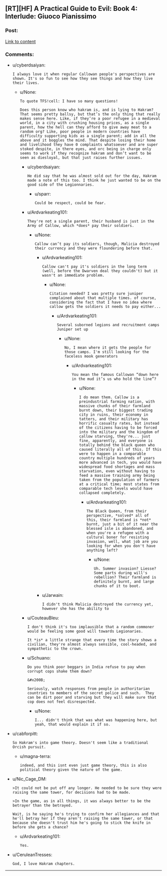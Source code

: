 ## [RT][HF] A Practical Guide to Evil: Book 4: Interlude: Giuoco Pianissimo

### Post:

[Link to content](https://practicalguidetoevil.wordpress.com/2018/10/03/interlude-giuoco-pianissimo/)

### Comments:

- u/cyberdsaiyan:
  ```
  I always love it when regular Callowan people's perspectives are shown. It's so fun to see how they see things and how they live their lives.
  ```

  - u/None:
    ```
    To quote TFS!cell: I have so many questions!

    Does this person know who hakram is, and is lying to Hakram? That seems pretty ballsy, but that’s the only thing that really makes sense here. Like, if they’re a poor refugee in a medieval world, in a city with crushing housing prices, as a single parent, how the hell can they afford to give away meat to a random org? Like, poor people in modern countries have difficulty supporting kids as a single parent; add in all the above and it boggles the mind. That despite losing their home and livelihood they have 0 complaints whatsoever and are super stoked despite, in there eyes, and orc being in charge only seems to work if they recognize hakram and don’t want to be seen as diesloyal, but that just raises further issues.
    ```

    - u/cyberdsaiyan:
      ```
      He did say that he was almost sold out for the day, Hakram made a note of this too. I think he just wanted to be on the good side of the Legionnaries.
      ```

      - u/sparr:
        ```
        Could be respect, could be fear.
        ```

    - u/Ardvarkeating101:
      ```
      They're not a single parent, their husband is just in the Army of Callow, which *does* pay their soldiers.
      ```

      - u/None:
        ```
        Callow can’t pay its soldiers, though, Malicia destroyed their currency and they were floundering before that.
        ```

        - u/Ardvarkeating101:
          ```
          Callow can't pay it's soldiers in the long term (well, before the Dwarven deal they couldn't) but it wasn't an immediate problem.
          ```

          - u/None:
            ```
            Citation needed? I was pretty sure juniper complained about that multiple times. of course, considering the fact that I have no idea where callow gets the soldiers it needs to pay either...
            ```

            - u/Ardvarkeating101:
              ```
              Several suborned legions and recruitment camps Juniper set up
              ```

              - u/None:
                ```
                No, I mean where it gets the people for those camps. I'm still looking for the faceless mook generators
                ```

                - u/Ardvarkeating101:
                  ```
                  You mean the famous Callowan “down here in the mud it’s us who hold the line”?
                  ```

                  - u/None:
                    ```
                    I do mean them. Callow is a preindustrial farming nation, with massive chunks of their farmland burnt down, their biggest trading city in ruins, their economy in tatters, and their military has horrific casualty rates, but instead of the citizens having to be forced into the military and the kingdom of callow starving, they're... just fine, apparently, and everyone is totally behind the black queen who caused literally all of this. If this were to happen in a comparable country multiple hundreds of years more advanced in tech, you would have widespread food shortages and mass starvation, even without having to feed a massive training army being taken from the population of farmers at a critical time; most states from comparable tech levels would have collapsed completely.
                    ```

                    - u/Ardvarkeating101:
                      ```
                      The Black Queen, from their perspective, *solved* all of this, their farmland is *not* burnt, just a bit of it near the blessed isle is abandoned, and when you're a refugee with a cultural boner for resisting invasion, well, what job are you looking for when you don't have anything left?
                      ```

                      - u/None:
                        ```
                        Uh. Summer invasion? Liesse? Some parts during will's rebellion? Their farmland is definitely burnt, and large chunks of it to boot.
                        ```

        - u/Jarwain:
          ```
          I didn't think Malicia destroyed the currency yet, however she has the ability to
          ```

    - u/CouteauBleu:
      ```
      I don't think it's too implausible that a random commoner would be feeling some good will towards Legionaries.

      It *is* a little strange that every time the story shows a civilian, they're almost always sensible, cool-headed, and sympathetic to the crown.
      ```

    - u/Schuano:
      ```
      Do you think poor beggars in India refuse to pay when corrupt cops shake them down?   

      &#x200B;

      Seriously, watch responses from people in authoritarian countries to members of the secret police and such.  They can be dirt poor and starving but they will make sure that cop does not feel disrespected.
      ```

      - u/None:
        ```
        I... didn't think that was what was happening here, but yeah, that would explain it if so.
        ```

- u/cabforpitt:
  ```
  So Hakram's into game theory. Doesn't seem like a traditional Orcish pursuit.
  ```

  - u/magna-terra:
    ```
    indeed, and this isnt even just game theory, this is also political theory given the nature of the game.
    ```

- u/Nic_Cage_DM:
  ```
  >It could not be put off any longer. He needed to be sure they were raising the same tower, for decisions had to be made.

  >In the game, as in all things, it was always better to be the betrayer than the betrayed.

  Wait, is he saying he's trying to confirm her allegiances and that he'll betray her if they aren't raising the same tower, or that because she doesn't trust him he's going to stick the knife in before she gets a chance?
  ```

  - u/Ardvarkeating101:
    ```
    Yes.
    ```

- u/CeruleanTresses:
  ```
  God, I love Hakram chapters.
  ```

---

